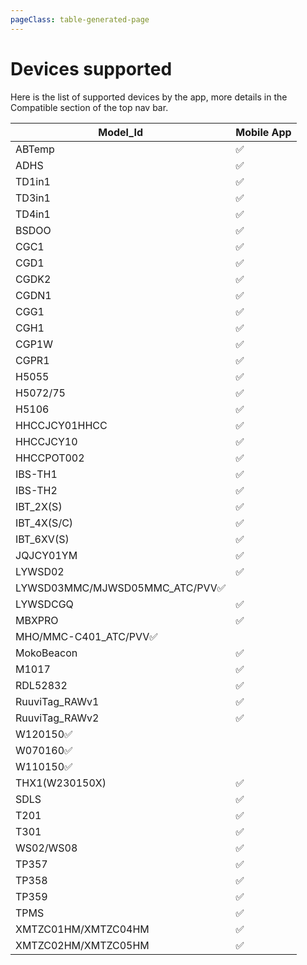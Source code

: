 ```yaml
---
pageClass: table-generated-page
---
```

# Devices supported

Here is the list of supported devices by the app, more details in the Compatible section of the top nav bar.

|Model_Id|Mobile App|
|-|-|
|ABTemp|✅|
|ADHS|✅|
|TD1in1|✅|
|TD3in1|✅|
|TD4in1|✅|
|BSDOO|✅|
|CGC1|✅|
|CGD1|✅|
|CGDK2|✅|
|CGDN1|✅|
|CGG1|✅|
|CGH1|✅|
|CGP1W|✅|
|CGPR1|✅|
|H5055|✅|
|H5072/75|✅|
|H5106|✅|
|HHCCJCY01HHCC|✅|
|HHCCJCY10|✅|
|HHCCPOT002|✅|
|IBS-TH1|✅|
|IBS-TH2|✅|
|IBT_2X(S)|✅|
|IBT_4X(S/C)|✅|
|IBT_6XV(S)|✅|
|JQJCY01YM|✅|
|LYWSD02|✅|
|LYWSD03MMC/MJWSD05MMC_ATC/PVV✅|
|LYWSDCGQ|✅|
|MBXPRO|✅|
|MHO/MMC-C401_ATC/PVV✅|
|MokoBeacon|✅|
|M1017|✅|
|RDL52832|✅|
|RuuviTag_RAWv1|✅|
|RuuviTag_RAWv2|✅|
|W120150✅|
|W070160✅|
|W110150✅|
|THX1(W230150X)|✅|
|SDLS|✅|
|T201|✅|
|T301|✅|
|WS02/WS08|✅|
|TP357|✅|
|TP358|✅|
|TP359|✅|
|TPMS|✅|
|XMTZC01HM/XMTZC04HM|✅|
|XMTZC02HM/XMTZC05HM|✅|